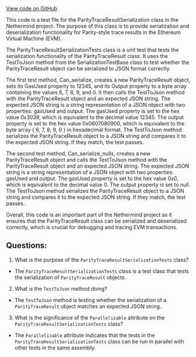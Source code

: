 [View code on GitHub](https://github.com/nethermindeth/nethermind/Nethermind.JsonRpc.Test/Modules/Trace/ParityTraceResultSerializationTests.cs)

This code is a test file for the ParityTraceResultSerialization class in the Nethermind project. The purpose of this class is to provide serialization and deserialization functionality for Parity-style trace results in the Ethereum Virtual Machine (EVM). 

The ParityTraceResultSerializationTests class is a unit test that tests the serialization functionality of the ParityTraceResult class. It uses the TestToJson method from the SerializationTestBase class to test whether the ParityTraceResult object can be serialized to JSON format correctly. 

The first test method, Can_serialize, creates a new ParityTraceResult object, sets its GasUsed property to 12345, and its Output property to a byte array containing the values 6, 7, 8, 9, and 0. It then calls the TestToJson method with the ParityTraceResult object and an expected JSON string. The expected JSON string is a string representation of a JSON object with two properties: gasUsed and output. The gasUsed property is set to the hex value 0x3039, which is equivalent to the decimal value 12345. The output property is set to the hex value 0x0607080900, which is equivalent to the byte array { 6, 7, 8, 9, 0 } in hexadecimal format. The TestToJson method serializes the ParityTraceResult object to a JSON string and compares it to the expected JSON string. If they match, the test passes.

The second test method, Can_serialize_nulls, creates a new ParityTraceResult object and calls the TestToJson method with the ParityTraceResult object and an expected JSON string. The expected JSON string is a string representation of a JSON object with two properties: gasUsed and output. The gasUsed property is set to the hex value 0x0, which is equivalent to the decimal value 0. The output property is set to null. The TestToJson method serializes the ParityTraceResult object to a JSON string and compares it to the expected JSON string. If they match, the test passes.

Overall, this code is an important part of the Nethermind project as it ensures that the ParityTraceResult class can be serialized and deserialized correctly, which is crucial for debugging and tracing EVM transactions.
## Questions: 
 1. What is the purpose of the `ParityTraceResultSerializationTests` class?
- The `ParityTraceResultSerializationTests` class is a test class that tests the serialization of `ParityTraceResult` objects.

2. What is the `TestToJson` method doing?
- The `TestToJson` method is testing whether the serialization of a `ParityTraceResult` object matches an expected JSON string.

3. What is the significance of the `Parallelizable` attribute on the `ParityTraceResultSerializationTests` class?
- The `Parallelizable` attribute indicates that the tests in the `ParityTraceResultSerializationTests` class can be run in parallel with other tests in the same assembly.
